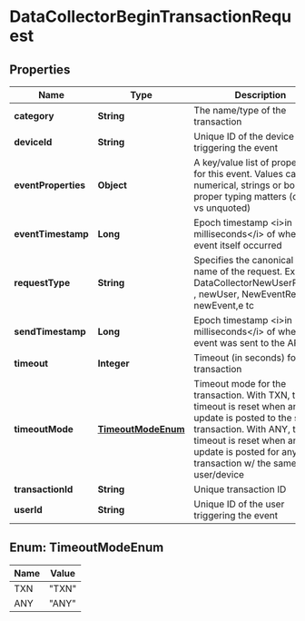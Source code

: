 
# DataCollectorBeginTransactionRequest

## Properties
Name | Type | Description | Notes
------------ | ------------- | ------------- | -------------
**category** | **String** | The name/type of the transaction | 
**deviceId** | **String** | Unique ID of the device triggering the event |  [optional]
**eventProperties** | **Object** | A key/value list of properties for this event. Values can be numerical, strings or booleans, proper typing matters (quoted vs unquoted) |  [optional]
**eventTimestamp** | **Long** | Epoch timestamp &lt;i&gt;in milliseconds&lt;/i&gt; of when event itself occurred | 
**requestType** | **String** | Specifies the canonical model name of the request. Ex: DataCollectorNewUserRequest , newUser, NewEventRequest , newEvent,e tc | 
**sendTimestamp** | **Long** | Epoch timestamp &lt;i&gt;in milliseconds&lt;/i&gt; of when event was sent to the API | 
**timeout** | **Integer** | Timeout (in seconds) for the transaction |  [optional]
**timeoutMode** | [**TimeoutModeEnum**](#TimeoutModeEnum) | Timeout mode for the transaction. With TXN, the timeout is reset when an update is posted to the same transaction. With ANY, the timeout is reset when an update is posted for any transaction w/ the same user/device |  [optional]
**transactionId** | **String** | Unique transaction ID |  [optional]
**userId** | **String** | Unique ID of the user triggering the event |  [optional]


<a name="TimeoutModeEnum"></a>
## Enum: TimeoutModeEnum
Name | Value
---- | -----
TXN | &quot;TXN&quot;
ANY | &quot;ANY&quot;



